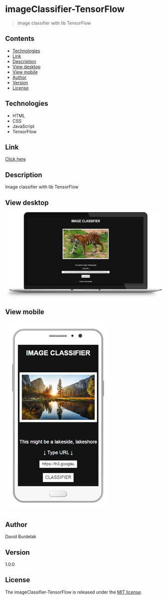 # imageClassifier-TensorFlow

> Image classifier with lib TensorFlow

## Contents

- [Technologies](#technologies)
- [Link](#link)
- [Description](#description)
- [View desktop](#view-dekstop)
- [View mobile](#view-mobile)
- [Author](#author)
- [Version](#version)
- [License](#license)

## Technologies

- HTML
- CSS
- JavaScript
- TensorFlow

## Link

[Click here](https://davidburdelak.github.io/ImageClassifier-TensorFlow/)

## Description

Image classifier with lib TensorFlow

## View desktop
![imageClassifier-TensorFlowDekstop](images/imageClassifier-TensorFlow_desktop.png)

## View mobile

![imageClassifier-TensorFlowMobile](images/imageClassifier-TensorFlow_mobile.png)

## Author

David Burdelak

## Version

1.0.0

## License

The imageClassifier-TensorFlow is released under the
[MIT license](https://opensource.org/licenses/MIT).
